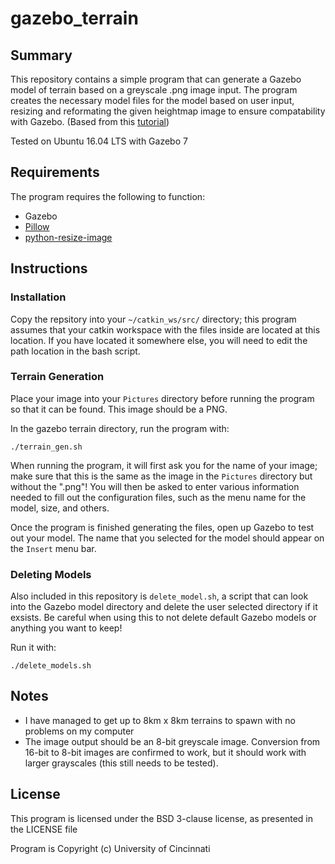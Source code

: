 # gazebo_terrain

## Summary

This repository contains a simple program that can generate a Gazebo model of terrain based on a greyscale .png image input. The program creates the necessary model files for the model based on user input, resizing and reformating the given heightmap image to ensure compatability with Gazebo. (Based from this [tutorial](https://github.com/AS4SR/general_info/wiki/Creating-Heightmaps-for-Gazebo))

Tested on Ubuntu 16.04 LTS with Gazebo 7

## Requirements

The program requires the following to function:
* Gazebo
* [Pillow](http://pillow.readthedocs.io/en/3.0.x/index.html)
* [python-resize-image](https://pypi.python.org/pypi/python-resize-image)

## Instructions

### Installation

Copy the repsitory into your `~/catkin_ws/src/` directory; this program assumes that your catkin workspace with the files inside are located at this location. If you have located it somewhere else, you will need to edit the path location in the bash script.

### Terrain Generation

Place your image into your `Pictures` directory before running the program so that it can be found. This image should be a PNG.

In the gazebo terrain directory, run the program with:

```
./terrain_gen.sh
```

When running the program, it will first ask you for the name of your image; make sure that this is the same as the image in the `Pictures` directory but without the ".png"! You will then be asked to enter various information needed to fill out the configuration files, such as the menu name for the model, size, and others.

Once the program is finished generating the files, open up Gazebo to test out your model. The name that you selected for the model should appear on the `Insert` menu bar.

### Deleting Models

Also included in this repository is `delete_model.sh`, a script that can look into the Gazebo model directory and delete the user selected directory if it exsists. Be careful when using this to not delete default Gazebo models or anything you want to keep!

Run it with:

```
./delete_models.sh
```

## Notes

* I have managed to get up to 8km x 8km terrains to spawn with no problems on my computer
* The image output should be an 8-bit greyscale image. Conversion from 16-bit to 8-bit images are confirmed to work, but it should work with larger grayscales (this still needs to be tested).

## License

This program is licensed under the BSD 3-clause license, as presented in the LICENSE file

Program is Copyright (c) University of Cincinnati

